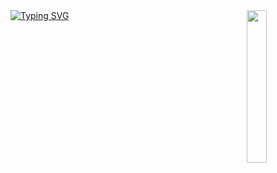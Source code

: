<div align="left">
<img src="https://github.com/innng/innng/assets/26755058/5e0ce0fb-c544-4f8c-a307-5849165746d0" width="25%" align="right" />
<a href="https://git.io/typing-svg"><img src="https://readme-typing-svg.demolab.com?font=Fira+Code&weight=500&duration=2500&pause=1000&width=435&lines=Machine+Learning;Reinforcement+Learning;Optimal+Control;Learning-based+Planning+and+Control;Robotics" alt="Typing SVG" /></a>
<br><br>
